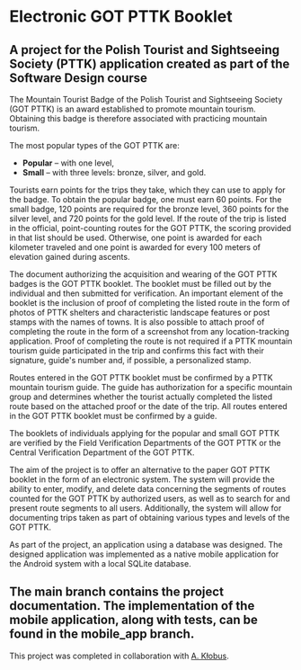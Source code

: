 # Electronic GOT PTTK Booklet  
A project for the Polish Tourist and Sightseeing Society (PTTK) application created as part of the Software Design course
-

The Mountain Tourist Badge of the Polish Tourist and Sightseeing Society (GOT PTTK) is an award established to promote mountain tourism. Obtaining this badge is therefore associated with practicing mountain tourism.

The most popular types of the GOT PTTK are:

- **Popular** – with one level,
- **Small** – with three levels: bronze, silver, and gold.

Tourists earn points for the trips they take, which they can use to apply for the badge. To obtain the popular badge, one must earn 60 points. For the small badge, 120 points are required for the bronze level, 360 points for the silver level, and 720 points for the gold level. If the route of the trip is listed in the official, point-counting routes for the GOT PTTK, the scoring provided in that list should be used. Otherwise, one point is awarded for each kilometer traveled and one point is awarded for every 100 meters of elevation gained during ascents.

The document authorizing the acquisition and wearing of the GOT PTTK badges is the GOT PTTK booklet. The booklet must be filled out by the individual and then submitted for verification. An important element of the booklet is the inclusion of proof of completing the listed route in the form of photos of PTTK shelters and characteristic landscape features or post stamps with the names of towns. It is also possible to attach proof of completing the route in the form of a screenshot from any location-tracking application. Proof of completing the route is not required if a PTTK mountain tourism guide participated in the trip and confirms this fact with their signature, guide's number and, if possible, a personalized stamp.

Routes entered in the GOT PTTK booklet must be confirmed by a PTTK mountain tourism guide. The guide has authorization for a specific mountain group and determines whether the tourist actually completed the listed route based on the attached proof or the date of the trip. All routes entered in the GOT PTTK booklet must be confirmed by a guide.

The booklets of individuals applying for the popular and small GOT PTTK are verified by the Field Verification Departments of the GOT PTTK or the Central Verification Department of the GOT PTTK.

The aim of the project is to offer an alternative to the paper GOT PTTK booklet in the form of an electronic system. The system will provide the ability to enter, modify, and delete data concerning the segments of routes counted for the GOT PTTK by authorized users, as well as to search for and present route segments to all users. Additionally, the system will allow for documenting trips taken as part of obtaining various types and levels of the GOT PTTK.

As part of the project, an application using a database was designed. The designed application was implemented as a native mobile application for the Android system with a local SQLite database.

The main branch contains the project documentation. The implementation of the mobile application, along with tests, can be found in the mobile_app branch.
-
This project was completed in collaboration with [A. Kłobus](https://github.com/AgnieszkaKlobus12).

